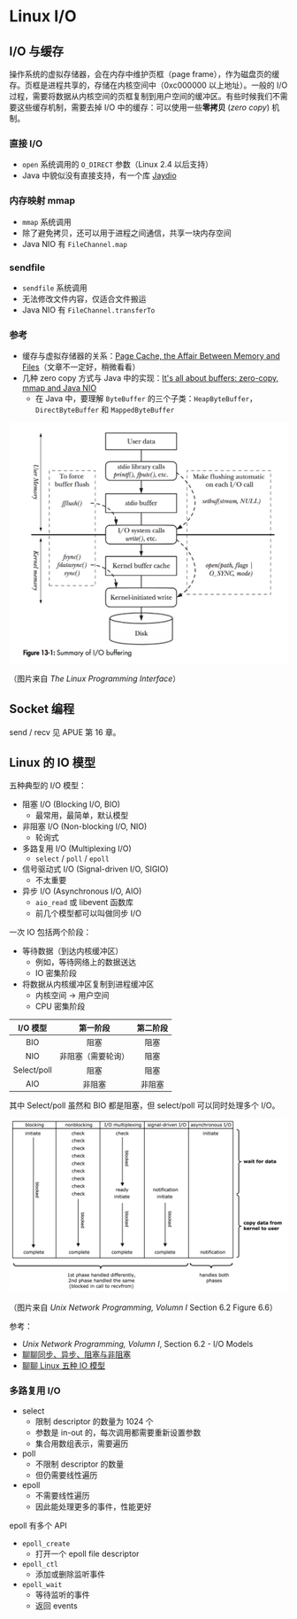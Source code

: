 # Linux I/O

## I/O 与缓存

操作系统的虚拟存储器，会在内存中维护页框（page frame），作为磁盘页的缓存。页框是进程共享的，存储在内核空间中（0xc000000 以上地址）。一般的 I/O 过程，需要将数据从内核空间的页框复制到用户空间的缓冲区。有些时候我们不需要这些缓存机制，需要去掉 I/O 中的缓存：可以使用一些**零拷贝** (_zero copy_) 机制。

### 直接 I/O

+ `open` 系统调用的 `O_DIRECT` 参数（Linux 2.4 以后支持）
+ Java 中貌似没有直接支持，有一个库 [Jaydio](https://github.com/smacke/jaydio)

### 内存映射 mmap

+ `mmap` 系统调用
+ 除了避免拷贝，还可以用于进程之间通信，共享一块内存空间
+ Java NIO 有 `FileChannel.map`

### sendfile

+ `sendfile` 系统调用
+ 无法修改文件内容，仅适合文件搬运
+ Java NIO 有 `FileChannel.transferTo`

### 参考

+ 缓存与虚拟存储器的关系：[Page Cache, the Affair Between Memory and Files](https://manybutfinite.com/post/page-cache-the-affair-between-memory-and-files/)（文章不一定好，稍微看看）
+ 几种 zero copy 方式与 Java 中的实现：[It's all about buffers: zero-copy, mmap and Java NIO](https://xunnanxu.github.io/2016/09/10/It-s-all-about-buffers-zero-copy-mmap-and-Java-NIO/)
  + 在 Java 中，要理解 `ByteBuffer` 的三个子类：`HeapByteBuffer`，`DirectByteBuffer` 和 `MappedByteBuffer`

![I/O buffering](img/io-buffering.png)

（图片来自 _The Linux Programming Interface_）

## Socket 编程

send / recv 见 APUE 第 16 章。

## Linux 的 IO 模型

五种典型的 I/O 模型：

+ 阻塞 I/O (Blocking I/O, BIO)
  + 最常用，最简单，默认模型
+ 非阻塞 I/O (Non-blocking I/O, NIO)
  + 轮询式
+ 多路复用 I/O (Multiplexing I/O)
  + `select` / `poll` / `epoll`
+ 信号驱动式 I/O (Signal-driven I/O, SIGIO)
  + 不太重要
+ 异步 I/O (Asynchronous I/O, AIO)
  + `aio_read` 或 libevent 函数库
  + 前几个模型都可以叫做同步 I/O

一次 IO 包括两个阶段：

+ 等待数据（到达内核缓冲区）
  + 例如，等待网络上的数据送达
  + IO 密集阶段
+ 将数据从内核缓冲区复制到进程缓冲区
  + 内核空间 -> 用户空间
  + CPU 密集阶段

| I/O 模型 | 第一阶段 | 第二阶段 |
| :-: | :-: | :-: |
| BIO | 阻塞 | 阻塞 |
| NIO | 非阻塞（需要轮询）| 阻塞 |
| Select/poll | 阻塞 | 阻塞 |
| AIO | 非阻塞 | 非阻塞 |

其中 Select/poll 虽然和 BIO 都是阻塞，但 select/poll 可以同时处理多个 I/O。

![Five I/O models](img/io-models.png)

（图片来自 _Unix Network Programming, Volumn I_ Section 6.2 Figure 6.6）

参考：

+ _Unix Network Programming, Volumn I_, Section 6.2 - I/O Models
+ [聊聊同步、异步、阻塞与非阻塞](https://www.jianshu.com/p/aed6067eeac9)
+ [聊聊 Linux 五种 IO 模型](https://www.jianshu.com/p/486b0965c296)

### 多路复用 I/O

+ select
  + 限制 descriptor 的数量为 1024 个
  + 参数是 in-out 的，每次调用都需要重新设置参数
  + 集合用数组表示，需要遍历
+ poll
  + 不限制 descriptor 的数量
  + 但仍需要线性遍历
+ epoll
  + 不需要线性遍历
  + 因此能处理更多的事件，性能更好

epoll 有多个 API

+ `epoll_create`
  + 打开一个 epoll file descriptor
+ `epoll_ctl`
  + 添加或删除监听事件
+ `epoll_wait`
  + 等待监听的事件
  + 返回 events